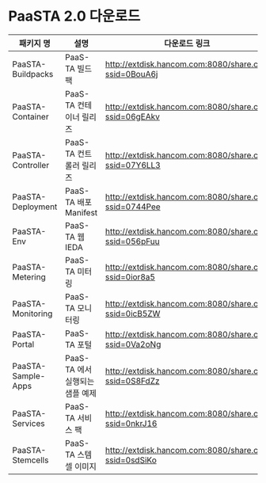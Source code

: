 # PaaSTA 2.0 다운로드

|패키지 명|설명 |다운로드 링크|
|---------|-------|--------------|
|PaaSTA-Buildpacks|PaaS-TA 빌드 팩|http://extdisk.hancom.com:8080/share.cgi?ssid=0BouA6j |
|PaaSTA-Container|PaaS-TA 컨테이너 릴리즈|http://extdisk.hancom.com:8080/share.cgi?ssid=06gEAkv |
|PaaSTA-Controller|PaaS-TA 컨트롤러 릴리즈|http://extdisk.hancom.com:8080/share.cgi?ssid=07Y6LL3 |
|PaaSTA-Deployment|PaaS-TA 배포 Manifest|http://extdisk.hancom.com:8080/share.cgi?ssid=0744Pee |
|PaaSTA-Env|PaaS-TA 웹 IEDA|http://extdisk.hancom.com:8080/share.cgi?ssid=056pFuu |
|PaaSTA-Metering|PaaS-TA 미터링|http://extdisk.hancom.com:8080/share.cgi?ssid=0ior8a5 |
|PaaSTA-Monitoring|PaaS-TA 모니터링 |http://extdisk.hancom.com:8080/share.cgi?ssid=0icB5ZW |
|PaaSTA-Portal|PaaS-TA 포털|http://extdisk.hancom.com:8080/share.cgi?ssid=0Va2oNg |
|PaaSTA-Sample-Apps|PaaS-TA 에서 실행되는 샘플 예제 |http://extdisk.hancom.com:8080/share.cgi?ssid=0S8FdZz |
|PaaSTA-Services|PaaS-TA 서비스 팩|http://extdisk.hancom.com:8080/share.cgi?ssid=0nkrJ16 |
|PaaSTA-Stemcells|PaaS-TA 스템셀 이미지|http://extdisk.hancom.com:8080/share.cgi?ssid=0sdSiKo |
